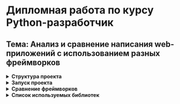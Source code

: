 # Дипломная работа по курсу Python-разработчик
## Тема: Анализ и сравнение написания web-приложений с использованием разных фреймворков


<details><summary><b>Структура проекта</b></summary>
  
## Django:

![django](https://github.com/user-attachments/assets/d8d08c8b-d635-4b78-a42e-fc4fa4ffa1b2)

## FastApi

![FastApi](https://github.com/user-attachments/assets/606a0251-251a-4b23-8441-6a45ba3ea4b8)
![Fastapi2](https://github.com/user-attachments/assets/c567ca27-33c8-46b4-b362-96b5e5024934)

## Flask

![flask](https://github.com/user-attachments/assets/9912d2d2-a91c-43c6-a10e-6b9004208e63)
</details>

<details><summary><b>Запуск проекта</b></summary>

Для запуска проекта необходимо сначало клонировать репозиторий, для этого в терминале используем команду:

```python
git clone <ссылка на репозиторий>
```

Дальше необъодимо создать и активировать виртуальное окружении в корневой директории проекта:

```python
python -m venv venv
```
```python
venv/Scripts/activate
```

Перед запуском проекта необходимо установить зависимости, для этого в терминале прописываем команду:

```python
pip install -r requirements.txt
```

## Запуска проекта Django

Откройте териминал и введите в нём команду: 

` cd myapp `

После ввода данной команды, вы попадёте в рабочую директорию проекта "myapp"

Для запуска проекта так же в терминале прописываем команду:

`python manage.py runserver`

После чего переходим по запущенному локальному серверу(http://127.0.0.1:8000/):

![runserver](https://github.com/user-attachments/assets/06474ff3-1e4f-4c71-96e0-c7f077301cb3)

Для остановки работы сервера в терминале нажмите сочетание клавишь `Ctrl + C`

## Запуск проекта FastApi

Для начало нужно вернуться в исходный каталок(если изначально запускали проект на Django), для этого в терминале прописывает команду:

`cd ..`

Чтобы запустить приложение в терминале прописываем следующую команду:

`python -m uvicorn FastApi.main:app`

![run fastapi](https://github.com/user-attachments/assets/a389d463-0a39-44bc-9761-ded03071ea98)

Для остановки работы сервера в терминале нажмите сочетание клавишь `Ctrl + C`

## Запуск проекта Flask

Перейдите в проект Flask. Далее найдите файл `main.py` и откройте его. Для запуска приложение, если вы используете Pycharm можете нажать сочетание клавишь `Shift + F10` или воспользоваться значком запуска, который находится на верху в правой области:

![значок запуска](https://github.com/user-attachments/assets/00d4a6be-99c8-44f9-912c-65ce4e7fc7dd)

Для остановки работы сервера можно использовать комбинацию клавишь `Ctrl + F2` или же воспользоваться значком остановки работы приложения:

![стоп](https://github.com/user-attachments/assets/58df43f7-07c0-4ee2-8f7e-2a9bd260c541)

</details>

<details><summary><b>Сравнение фреймворков</b></summary>

Харакреристики | Django                                                                   | Fastapi                                                                | Flask
--- |--------------------------------------------------------------------------|------------------------------------------------------------------------| --- 
Тип фреймворка: | Полноценный фреймворк                                                    | Микрофреймворк(асинхронный)                                            | Микрофреймворк
Назначение: | Разработка сложных веб-приложений с большим количеством встроенных функций | Разработка API (RESTful, GraphQL) с высокой производительностью        | Разработка небольших приложений и API
Производительность: | Средняя(синхронный)                                                      | Высокая(асинхронный)                                                   | Средняя(синхронный)
Встроенные ф-ии: | ORM, админка, аутентификация, шаблонизация и многое другое               | Минимальное кол-во встроенных функции(например Pydantic для валидации) | Минимальное кол-во встроенных функций, расширяемость через плагины
ORM: | Встроенная ORM                                                           | Нет(можно использовать SQLAlchamy)                                     | Нет(можно использовать SQLAlchemy)
Шаблонизация: | Встроенная                                                               | Нет(но можно использовать Jinja2                                       | Встроенная(Jinja2)
Поддержка API: | Rest Fraemwork для API                                                   | Встроенная поддержка REST и GraphQl                                    | Нет, но можно использовать расширения
Сообщество: | Очень большое                                                            | Быстро растущее                                                        | Большое
Простота изучения: | Высокая из-за большого кол-ва конфигураций| Легко изучаймая                                                        | Легко изучаймая
Документация: | Очень подробная | Хорошая                                                                | Хорошая
Использование: | Крупные проекты, соц. сети | Микросервисы, API, высоконагруженные системы                           | Небольшие проекты, прототипы, API
Безопасность: | Встроенная(очень хорошая) | Встроенная(хорошая)                                                    | Встроенная(требуется большинство функций реализовывать самостоятельно)

## Заключение:
Каждый из фреймворков имеет свои сильные и слабые стороны. Django подходит для сложных и масштабируемых проектов с высокими требованиями к безопасности. Flask идеален для небольших приложений и прототипов. FastAPI демонстрирует высочайшую производительность и является предпочтительным выбором для создания API.
</details>

<details><summary><b>Список используемых библиотек</b></summary>
  
* annotated-types==0.7.0
  
* anyio==4.7.0
 
* asgiref==3.8.1
 
* bcrypt==4.2.1
 
* blinker==1.9.0

* charset-normalizer==3.4.0
 
* click==8.1.7
 
* cloudpickle==3.1.0
 
* colorama==0.4.6
 
* dask-expr==1.1.21
 
* Django==5.1.4
 
* dnspython==2.7.0
 
* email_validator==2.2.0
 
* exceptiongroup==1.2.2
 
* fastapi==0.115.6
 
* fastapi-pagination==0.12.34
 
* filelock==3.16.1
 
* Flask==3.1.0
 
* flask-paginate==2024.4.12
 
* Flask-SQLAlchemy==3.1.1
 
* Flask-WTF==1.2.2
 
* greenlet==3.1.1
 
* h11==0.14.0
 
* huggingface-hub==0.27.0
 
* idna==3.10
 
* importlib_metadata==8.5.0
 
* itsdangerous==2.2.0
 
* Jinja2==3.1.4
 
* joblib==1.4.2
 
* locket==1.0.0
 
* MarkupSafe==3.0.2
 
* mpmath==1.3.0
 
* networkx==3.4.2
 
* numpy==2.2.1
 
* packaging==24.2
 
* pandas==2.2.3
 
* partd==1.4.2
 
* passlib==1.7.4
 
* pillow==11.0.0
 
* psutil==6.1.1
 
* pyarrow==18.1.0
 
* pydantic==2.10.4
 
* pydantic_core==2.27.2
 
* python-multipart==0.0.20
 
* PyYAML==6.0.2
 
* requests==2.32.3
 
* safetensors==0.4.5
 
* scikit-learn==1.6.0
 
* scipy==1.14.1
 
* sentence-transformers==3.3.1
 
* six==1.17.0
 
* sniffio==1.3.1
 
* SQLAlchemy==2.0.36
 
* sqlparse==0.5.3
 
* starlette==0.41.3
 
* swifter==1.4.0
 
* sympy==1.13.1
 
* threadpoolctl==3.5.0
 
* tokenizers==0.21.0
 
* toolz==1.0.0
 
* torch==2.5.1
 
* tqdm==4.67.1
 
* transformers==4.47.1
 
* typing_extensions==4.12.2
 
* tzdata==2024.2
 
* urllib3==2.3.0
 
* uvicorn==0.34.0
 
* Werkzeug==3.1.3
 
* WTForms==3.2.1
 
* zipp==3.21.0

</details>
